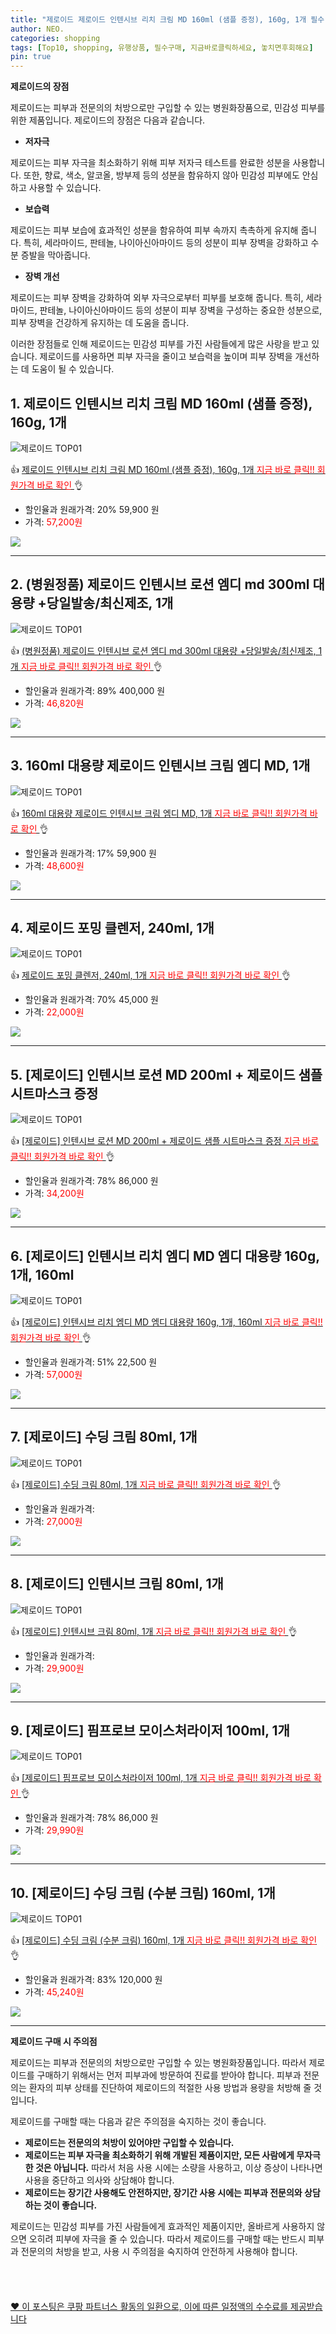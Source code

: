 ```yaml
---
title: "제로이드 제로이드 인텐시브 리치 크림 MD 160ml (샘플 증정), 160g, 1개 필수 필요 추천 제품 비교 최저 가격 비교 장점 구매 후기 구매평"
author: NEO.
categories: shopping
tags: [Top10, shopping, 유행상품, 필수구매, 지금바로클릭하세요, 놓치면후회해요]
pin: true
---
```

**제로이드의 장점**

제로이드는 피부과 전문의의 처방으로만 구입할 수 있는 병원화장품으로, 민감성 피부를 위한 제품입니다. 제로이드의 장점은 다음과 같습니다.

* **저자극**

제로이드는 피부 자극을 최소화하기 위해 피부 저자극 테스트를 완료한 성분을 사용합니다. 또한, 향료, 색소, 알코올, 방부제 등의 성분을 함유하지 않아 민감성 피부에도 안심하고 사용할 수 있습니다.

* **보습력**

제로이드는 피부 보습에 효과적인 성분을 함유하여 피부 속까지 촉촉하게 유지해 줍니다. 특히, 세라마이드, 판테놀, 나이아신아마이드 등의 성분이 피부 장벽을 강화하고 수분 증발을 막아줍니다.

* **장벽 개선**

제로이드는 피부 장벽을 강화하여 외부 자극으로부터 피부를 보호해 줍니다. 특히, 세라마이드, 판테놀, 나이아신아마이드 등의 성분이 피부 장벽을 구성하는 중요한 성분으로, 피부 장벽을 건강하게 유지하는 데 도움을 줍니다.

이러한 장점들로 인해 제로이드는 민감성 피부를 가진 사람들에게 많은 사랑을 받고 있습니다. 제로이드를 사용하면 피부 자극을 줄이고 보습력을 높이며 피부 장벽을 개선하는 데 도움이 될 수 있습니다.

   

## 1. 제로이드 인텐시브 리치 크림 MD 160ml (샘플 증정), 160g, 1개

![제로이드 TOP01](https://thumbnail6.coupangcdn.com/thumbnails/remote/490x490ex/image/vendor_inventory/fc8d/c866b078ca76797009b56fd046f0c449019ea556e55f63873f58b1718634.png)


👍 [제로이드 인텐시브 리치 크림 MD 160ml (샘플 증정), 160g, 1개 <font color=red> 지금 바로 클릭!! 회원가격 바로 확인 </font> ](https://link.coupang.com/re/AFFSDP?lptag=AF3617701&subid=GithubCoopas&pageKey=7313424662&traceid=V0-153&itemId=17002130295&vendorItemId=86544721770) 👌 


- 할인율과 원래가격: 20%  59,900   원
- 가격: <span style='color:red'>57,200원</span>

[![](/discount_price.png)](https://link.coupang.com/re/AFFSDP?lptag=AF3617701&subid=GithubCoopas&pageKey=7313424662&traceid=V0-153&itemId=17002130295&vendorItemId=86544721770)

---


   

## 2. (병원정품) 제로이드 인텐시브 로션 엠디 md 300ml 대용량 +당일발송/최신제조, 1개

![제로이드 TOP01](https://thumbnail9.coupangcdn.com/thumbnails/remote/490x490ex/image/vendor_inventory/9d9c/09c28acebd9b85746b9857e0a375897ef37a1a66c92335a6d9f044d06c75.jpg)


👍 [(병원정품) 제로이드 인텐시브 로션 엠디 md 300ml 대용량 +당일발송/최신제조, 1개 <font color=red> 지금 바로 클릭!! 회원가격 바로 확인 </font> ](https://link.coupang.com/re/AFFSDP?lptag=AF3617701&subid=GithubCoopas&pageKey=6695028950&traceid=V0-153&itemId=15485630066&vendorItemId=87778968268) 👌 


- 할인율과 원래가격: 89%  400,000   원
- 가격: <span style='color:red'>46,820원</span>

[![](/discount_price.png)](https://link.coupang.com/re/AFFSDP?lptag=AF3617701&subid=GithubCoopas&pageKey=6695028950&traceid=V0-153&itemId=15485630066&vendorItemId=87778968268)

---


   

## 3. 160ml 대용량 제로이드 인텐시브 크림 엠디 MD, 1개

![제로이드 TOP01](https://thumbnail6.coupangcdn.com/thumbnails/remote/490x490ex/image/vendor_inventory/cc55/74813d65b1c5fbf422278d015492e30dbb7aed714e563b31a0c7e6201285.jpg)


👍 [160ml 대용량 제로이드 인텐시브 크림 엠디 MD, 1개 <font color=red> 지금 바로 클릭!! 회원가격 바로 확인 </font> ](https://link.coupang.com/re/AFFSDP?lptag=AF3617701&subid=GithubCoopas&pageKey=7500561817&traceid=V0-153&itemId=14546162437&vendorItemId=81788538663) 👌 


- 할인율과 원래가격: 17%  59,900   원
- 가격: <span style='color:red'>48,600원</span>

[![](/discount_price.png)](https://link.coupang.com/re/AFFSDP?lptag=AF3617701&subid=GithubCoopas&pageKey=7500561817&traceid=V0-153&itemId=14546162437&vendorItemId=81788538663)

---


   

## 4. 제로이드 포밍 클렌저, 240ml, 1개

![제로이드 TOP01](https://thumbnail8.coupangcdn.com/thumbnails/remote/490x490ex/image/vendor_inventory/f4b9/2a15e47e72f62828b35d832cff06113772dcf1eb6494a4f7626dda267ee3.jpeg)


👍 [제로이드 포밍 클렌저, 240ml, 1개 <font color=red> 지금 바로 클릭!! 회원가격 바로 확인 </font> ](https://link.coupang.com/re/AFFSDP?lptag=AF3617701&subid=GithubCoopas&pageKey=6168833052&traceid=V0-153&itemId=12027145593&vendorItemId=87236622576) 👌 


- 할인율과 원래가격: 70%  45,000   원
- 가격: <span style='color:red'>22,000원</span>

[![](/discount_price.png)](https://link.coupang.com/re/AFFSDP?lptag=AF3617701&subid=GithubCoopas&pageKey=6168833052&traceid=V0-153&itemId=12027145593&vendorItemId=87236622576)

---


   

## 5. [제로이드] 인텐시브 로션 MD 200ml + 제로이드 샘플 시트마스크 증정

![제로이드 TOP01](https://thumbnail7.coupangcdn.com/thumbnails/remote/490x490ex/image/vendor_inventory/0f64/2dbcd92c5b233b81afcc5fc7ebaaf0b72e171f58c34841357f5c3341457b.jpg)


👍 [[제로이드] 인텐시브 로션 MD 200ml + 제로이드 샘플 시트마스크 증정 <font color=red> 지금 바로 클릭!! 회원가격 바로 확인 </font> ](https://link.coupang.com/re/AFFSDP?lptag=AF3617701&subid=GithubCoopas&pageKey=7183475050&traceid=V0-153&itemId=18121676715&vendorItemId=83701294949) 👌 


- 할인율과 원래가격: 78%  86,000   원
- 가격: <span style='color:red'>34,200원</span>

[![](/discount_price.png)](https://link.coupang.com/re/AFFSDP?lptag=AF3617701&subid=GithubCoopas&pageKey=7183475050&traceid=V0-153&itemId=18121676715&vendorItemId=83701294949)

---


   

## 6. [제로이드] 인텐시브 리치 엠디 MD 엠디 대용량 160g, 1개, 160ml

![제로이드 TOP01](https://thumbnail7.coupangcdn.com/thumbnails/remote/490x490ex/image/vendor_inventory/660b/b7c266c323e3b870402cfe51a334a71f057ca52ca4ab30aa71250a7f27a3.jpg)


👍 [[제로이드] 인텐시브 리치 엠디 MD 엠디 대용량 160g, 1개, 160ml <font color=red> 지금 바로 클릭!! 회원가격 바로 확인 </font> ](https://link.coupang.com/re/AFFSDP?lptag=AF3617701&subid=GithubCoopas&pageKey=7623141140&traceid=V0-153&itemId=20215405745&vendorItemId=83701367815) 👌 


- 할인율과 원래가격: 51%  22,500   원
- 가격: <span style='color:red'>57,000원</span>

[![](/discount_price.png)](https://link.coupang.com/re/AFFSDP?lptag=AF3617701&subid=GithubCoopas&pageKey=7623141140&traceid=V0-153&itemId=20215405745&vendorItemId=83701367815)

---


   

## 7. [제로이드] 수딩 크림 80ml, 1개

![제로이드 TOP01](https://thumbnail6.coupangcdn.com/thumbnails/remote/490x490ex/image/vendor_inventory/79b2/8ff03b11a12473913f7871819891b318614f373cc5458708ab4577240531.JPG)


👍 [[제로이드] 수딩 크림 80ml, 1개 <font color=red> 지금 바로 클릭!! 회원가격 바로 확인 </font> ](https://link.coupang.com/re/AFFSDP?lptag=AF3617701&subid=GithubCoopas&pageKey=6155276734&traceid=V0-153&itemId=20131062569&vendorItemId=87225069899) 👌 


- 할인율과 원래가격: 
- 가격: <span style='color:red'>27,000원</span>

[![](/discount_price.png)](https://link.coupang.com/re/AFFSDP?lptag=AF3617701&subid=GithubCoopas&pageKey=6155276734&traceid=V0-153&itemId=20131062569&vendorItemId=87225069899)

---


   

## 8. [제로이드] 인텐시브 크림 80ml, 1개

![제로이드 TOP01](https://thumbnail7.coupangcdn.com/thumbnails/remote/490x490ex/image/vendor_inventory/937e/9b30eeeb361b29033a269ab88e19b2aba8313dbc18ce46e2bdb8de536942.JPG)


👍 [[제로이드] 인텐시브 크림 80ml, 1개 <font color=red> 지금 바로 클릭!! 회원가격 바로 확인 </font> ](https://link.coupang.com/re/AFFSDP?lptag=AF3617701&subid=GithubCoopas&pageKey=7413292453&traceid=V0-153&itemId=20156491977&vendorItemId=87359839427) 👌 


- 할인율과 원래가격: 
- 가격: <span style='color:red'>29,900원</span>

[![](/discount_price.png)](https://link.coupang.com/re/AFFSDP?lptag=AF3617701&subid=GithubCoopas&pageKey=7413292453&traceid=V0-153&itemId=20156491977&vendorItemId=87359839427)

---


   

## 9. [제로이드] 핌프로브 모이스처라이저 100ml, 1개

![제로이드 TOP01](https://thumbnail8.coupangcdn.com/thumbnails/remote/490x490ex/image/vendor_inventory/0cbe/81df109c53498fcac27c577b1aab70e93c96ac647069cddeb8b22ab4db2a.jpeg)


👍 [[제로이드] 핌프로브 모이스처라이저 100ml, 1개 <font color=red> 지금 바로 클릭!! 회원가격 바로 확인 </font> ](https://link.coupang.com/re/AFFSDP?lptag=AF3617701&subid=GithubCoopas&pageKey=7216990090&traceid=V0-153&itemId=4076280003&vendorItemId=87223004589) 👌 


- 할인율과 원래가격: 78%  86,000   원
- 가격: <span style='color:red'>29,990원</span>

[![](/discount_price.png)](https://link.coupang.com/re/AFFSDP?lptag=AF3617701&subid=GithubCoopas&pageKey=7216990090&traceid=V0-153&itemId=4076280003&vendorItemId=87223004589)

---


   

## 10. [제로이드] 수딩 크림 (수분 크림) 160ml, 1개

![제로이드 TOP01](https://thumbnail8.coupangcdn.com/thumbnails/remote/490x490ex/image/vendor_inventory/1f6a/058ef59d75fa3123b80226cbe2e74100df4fa9baa5550af7076f2a1b4ed5.jpg)


👍 [[제로이드] 수딩 크림 (수분 크림) 160ml, 1개 <font color=red> 지금 바로 클릭!! 회원가격 바로 확인 </font> ](https://link.coupang.com/re/AFFSDP?lptag=AF3617701&subid=GithubCoopas&pageKey=6155276734&traceid=V0-153&itemId=20279879230&vendorItemId=87198892482) 👌 


- 할인율과 원래가격: 83%  120,000   원
- 가격: <span style='color:red'>45,240원</span>

[![](/discount_price.png)](https://link.coupang.com/re/AFFSDP?lptag=AF3617701&subid=GithubCoopas&pageKey=6155276734&traceid=V0-153&itemId=20279879230&vendorItemId=87198892482)

---
**제로이드 구매 시 주의점**

제로이드는 피부과 전문의의 처방으로만 구입할 수 있는 병원화장품입니다. 따라서 제로이드를 구매하기 위해서는 먼저 피부과에 방문하여 진료를 받아야 합니다. 피부과 전문의는 환자의 피부 상태를 진단하여 제로이드의 적절한 사용 방법과 용량을 처방해 줄 것입니다.

제로이드를 구매할 때는 다음과 같은 주의점을 숙지하는 것이 좋습니다.

* **제로이드는 전문의의 처방이 있어야만 구입할 수 있습니다.**
* **제로이드는 피부 자극을 최소화하기 위해 개발된 제품이지만, 모든 사람에게 무자극한 것은 아닙니다.** 따라서 처음 사용 시에는 소량을 사용하고, 이상 증상이 나타나면 사용을 중단하고 의사와 상담해야 합니다.
* **제로이드는 장기간 사용해도 안전하지만, 장기간 사용 시에는 피부과 전문의와 상담하는 것이 좋습니다.**

제로이드는 민감성 피부를 가진 사람들에게 효과적인 제품이지만, 올바르게 사용하지 않으면 오히려 피부에 자극을 줄 수 있습니다. 따라서 제로이드를 구매할 때는 반드시 피부과 전문의의 처방을 받고, 사용 시 주의점을 숙지하여 안전하게 사용해야 합니다.<br><br><br><br><br> [ ❤  이 포스팅은 쿠팡 파트너스 활동의 일환으로, 이에 따른 일정액의 수수료를 제공받습니다](https://link.coupang.com/a/bcEFyh)